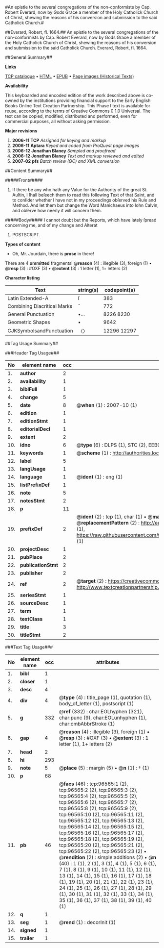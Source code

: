 #An epistle to the several congregations of the non-conformists by Cap. Robert Everard, now by Gods Grace a member of the Holy Catholick Church of Christ, shewing the reasons of his conversion and submission to the said Catholick Church.#

##Everard, Robert, fl. 1664.##
An epistle to the several congregations of the non-conformists by Cap. Robert Everard, now by Gods Grace a member of the Holy Catholick Church of Christ, shewing the reasons of his conversion and submission to the said Catholick Church.
Everard, Robert, fl. 1664.

##General Summary##

**Links**

[TCP catalogue](http://www.ota.ox.ac.uk/tcp/)  • 
[HTML](http://tei.it.ox.ac.uk/tcp/Texts-HTML/free/A38/A38830.html)  • 
[EPUB](http://tei.it.ox.ac.uk/tcp/Texts-EPUB/free/A38/A38830.epub) • 
[Page images (Historical Texts)](https://data.historicaltexts.jisc.ac.uk/view?pubId=eebo-13016831e&pageId=eebo-13016831e-96565-1)

**Availability**

This keyboarded and encoded edition of the
	       work described above is co-owned by the institutions
	       providing financial support to the Early English Books
	       Online Text Creation Partnership. This Phase I text is
	       available for reuse, according to the terms of Creative
	       Commons 0 1.0 Universal. The text can be copied,
	       modified, distributed and performed, even for
	       commercial purposes, all without asking permission.

**Major revisions**

1. __2006-11__ __TCP__ *Assigned for keying and markup*
1. __2006-11__ __Aptara__ *Keyed and coded from ProQuest page images*
1. __2006-12__ __Jonathan Blaney__ *Sampled and proofread*
1. __2006-12__ __Jonathan Blaney__ *Text and markup reviewed and edited*
1. __2007-02__ __pfs__ *Batch review (QC) and XML conversion*

##Content Summary##

#####Front#####

1. If there be any who hath any Value for the Authority
of the great St. Auſtin, I ſhall beſeech them to read
this following Text of that Saint, and to conſider
whether I have not in my proceedings obſerved his
Rule and Method. And let them but change the
Word Manichaeus into Iohn Calvin, and obſerve how
neerly it will concern them.

#####Body#####
I cannot doubt but the Reports, which have lately
ſpread concerning me, and of my change
and Alterat
1. POSTSCRIPT.

**Types of content**

  * Oh, Mr. Jourdain, there is **prose** in there!

There are 4 **ommitted** fragments! 
 @__reason__ (4) : illegible (3), foreign (1)  •  @__resp__ (3) : #OXF (3)  •  @__extent__ (3) : 1 letter (1), 1+ letters (2)

**Character listing**


|Text|string(s)|codepoint(s)|
|---|---|---|
|Latin Extended-A|ſ|383|
|Combining             Diacritical Marks|̄|772|
|General Punctuation|•…|8226 8230|
|Geometric Shapes|▪|9642|
|CJKSymbolsandPunctuation|〈〉|12296 12297|

##Tag Usage Summary##

###Header Tag Usage###

|No|element name|occ|attributes|
|---|---|---|---|
|1.|__author__|2||
|2.|__availability__|1||
|3.|__biblFull__|1||
|4.|__change__|5||
|5.|__date__|8| @__when__ (1) : 2007-10 (1)|
|6.|__edition__|1||
|7.|__editionStmt__|1||
|8.|__editorialDecl__|1||
|9.|__extent__|2||
|10.|__idno__|6| @__type__ (6) : DLPS (1), STC (2), EEBO-CITATION (1), OCLC (1), VID (1)|
|11.|__keywords__|1| @__scheme__ (1) : http://authorities.loc.gov/ (1)|
|12.|__label__|5||
|13.|__langUsage__|1||
|14.|__language__|1| @__ident__ (1) : eng (1)|
|15.|__listPrefixDef__|1||
|16.|__note__|5||
|17.|__notesStmt__|2||
|18.|__p__|11||
|19.|__prefixDef__|2| @__ident__ (2) : tcp (1), char (1)  •  @__matchPattern__ (2) : ([0-9\-]+):([0-9IVX]+) (1), (.+) (1)  •  @__replacementPattern__ (2) : http://eebo.chadwyck.com/downloadtiff?vid=$1&page=$2 (1), https://raw.githubusercontent.com/textcreationpartnership/Texts/master/tcpchars.xml#$1 (1)|
|20.|__projectDesc__|1||
|21.|__pubPlace__|2||
|22.|__publicationStmt__|2||
|23.|__publisher__|2||
|24.|__ref__|2| @__target__ (2) : https://creativecommons.org/publicdomain/zero/1.0/ (1), http://www.textcreationpartnership.org/docs/. (1)|
|25.|__seriesStmt__|1||
|26.|__sourceDesc__|1||
|27.|__term__|1||
|28.|__textClass__|1||
|29.|__title__|3||
|30.|__titleStmt__|2||


###Text Tag Usage###

|No|element name|occ|attributes|
|---|---|---|---|
|1.|__bibl__|1||
|2.|__closer__|1||
|3.|__desc__|4||
|4.|__div__|4| @__type__ (4) : title_page (1), quotation (1), body_of_letter (1), postscript (1)|
|5.|__g__|332| @__ref__ (332) : char:EOLhyphen (321), char:punc (9), char:EOLunhyphen (1), char:cmbAbbrStroke (1)|
|6.|__gap__|4| @__reason__ (4) : illegible (3), foreign (1)  •  @__resp__ (3) : #OXF (3)  •  @__extent__ (3) : 1 letter (1), 1+ letters (2)|
|7.|__head__|2||
|8.|__hi__|293||
|9.|__note__|5| @__place__ (5) : margin (5)  •  @__n__ (1) : † (1)|
|10.|__p__|68||
|11.|__pb__|46| @__facs__ (46) : tcp:96565:1 (2), tcp:96565:2 (2), tcp:96565:3 (2), tcp:96565:4 (2), tcp:96565:5 (2), tcp:96565:6 (2), tcp:96565:7 (2), tcp:96565:8 (2), tcp:96565:9 (2), tcp:96565:10 (2), tcp:96565:11 (2), tcp:96565:12 (2), tcp:96565:13 (2), tcp:96565:14 (2), tcp:96565:15 (2), tcp:96565:16 (2), tcp:96565:17 (2), tcp:96565:18 (2), tcp:96565:19 (2), tcp:96565:20 (2), tcp:96565:21 (2), tcp:96565:22 (2), tcp:96565:23 (2)  •  @__rendition__ (2) : simple:additions (2)  •  @__n__ (40) : 1 (1), 2 (1), 3 (1), 4 (1), 5 (1), 6 (1), 7 (1), 8 (1), 9 (1), 10 (1), 11 (1), 12 (1), 13 (1), 14 (1), 15 (1), 16 (1), 17 (1), 18 (1), 19 (1), 20 (1), 21 (1), 22 (1), 23 (1), 24 (1), 25 (1), 26 (1), 27 (1), 28 (1), 29 (1), 30 (1), 31 (1), 32 (1), 33 (1), 34 (1), 35 (1), 36 (1), 37 (1), 38 (1), 39 (1), 40 (1)|
|12.|__q__|1||
|13.|__seg__|1| @__rend__ (1) : decorInit (1)|
|14.|__signed__|1||
|15.|__trailer__|1||

